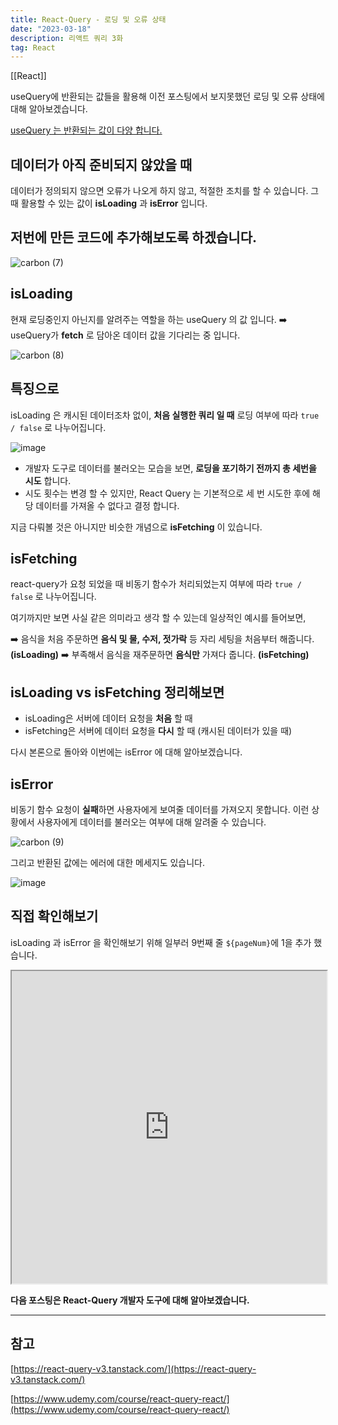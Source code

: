 ```yaml
---
title: React-Query - 로딩 및 오류 상태
date: "2023-03-18"
description: 리액트 쿼리 3화
tag: React
---
```


[[React]]

useQuery에 반환되는 값들을 활용해 이전 포스팅에서 보지못했던 로딩 및 오류 상태에 대해 알아보겠습니다.

[useQuery 는 반환되는 값이 다양 합니다.](https://tanstack.com/query/v4/docs/react/reference/useQuery?from=reactQueryV3&original=https%3A%2F%2Freact-query-v3.tanstack.com%2Freference%2FuseQuery)

## 데이터가 아직 준비되지 않았을 때

데이터가 정의되지 않으면 오류가 나오게 하지 않고, 적절한 조치를 할 수 있습니다.
그 때 활용할 수 있는 값이 **isLoading** 과 **isError** 입니다.

## 저번에 만든 코드에 추가해보도록 하겠습니다.

![carbon (7)](https://user-images.githubusercontent.com/87301268/225783751-f37ff8cb-bfa0-4186-95c7-8e74e7362e7c.png)

## isLoading

현재 로딩중인지 아닌지를 알려주는 역할을 하는 useQuery 의 값 입니다.
➡️ useQuery가 **fetch** 로 담아온 데이터 값을 기다리는 중 입니다.

![carbon (8)](https://user-images.githubusercontent.com/87301268/225788819-3c286cec-b0b6-403f-9ce6-8d9135a4b34d.png)

## 특징으로

isLoading 은 캐시된 데이터조차 없이, **처음 실행한 쿼리 일 때** 로딩 여부에 따라 `true / false` 로 나누어집니다.

![image](https://user-images.githubusercontent.com/87301268/225789097-cda20015-fbab-45cc-acb5-abc98044f2e1.gif)

-   개발자 도구로 데이터를 불러오는 모습을 보면, **로딩을 포기하기 전까지 총 세번을 시도** 합니다.
-   시도 횟수는 변경 할 수 있지만, React Query 는 기본적으로 세 번 시도한 후에 해당 데이터를 가져올 수 없다고 결정 합니다.

지금 다뤄볼 것은 아니지만 비슷한 개념으로 **isFetching** 이 있습니다.

## isFetching

react-query가 요청 되었을 때 비동기 함수가 처리되었는지 여부에 따라 `true / false` 로 나누어집니다.

여기까지만 보면 사실 같은 의미라고 생각 할 수 있는데 일상적인 예시를 들어보면,

➡️ 음식을 처음 주문하면 **음식 및 물, 수저, 젓가락** 등 자리 세팅을 처음부터 해줍니다. **(isLoading)**
➡️ 부족해서 음식을 재주문하면 **음식만** 가져다 줍니다. **(isFetching)**

## isLoading vs isFetching 정리해보면

-   isLoading은 서버에 데이터 요청을 **처음** 할 때
-   isFetching은 서버에 데이터 요청을 **다시** 할 때 (캐시된 데이터가 있을 때)

다시 본론으로 돌아와 이번에는 isError 에 대해 알아보겠습니다.

## isError

비동기 함수 요청이 **실패**하면 사용자에게 보여줄 데이터를 가져오지 못합니다.
이런 상황에서 사용자에게 데이터를 불러오는 여부에 대해 알려줄 수 있습니다.

![carbon (9)](https://user-images.githubusercontent.com/87301268/225788951-a17d0c9f-8da4-4c8a-a423-0843543cb65f.png)

그리고 반환된 값에는 에러에 대한 메세지도 있습니다.

![image](https://user-images.githubusercontent.com/87301268/225789308-1e28b02c-8537-45b7-b1db-2bf0e98bb5e3.png)

## 직접 확인해보기

isLoading 과 isError 을 확인해보기 위해 일부러 9번째 줄 `${pageNum}`에 1을 추가 했습니다.

<iframe
    src="https://codesandbox.io/embed/react-query-2-d0tsnn?fontsize=14&hidenavigation=1&theme=dark"
    width="100%"
    height="500px"
></iframe>

**다음 포스팅은 React-Query 개발자 도구에 대해 알아보겠습니다.**

---

## 참고

[https://react-query-v3.tanstack.com/](https://react-query-v3.tanstack.com/)

[https://www.udemy.com/course/react-query-react/](https://www.udemy.com/course/react-query-react/)
